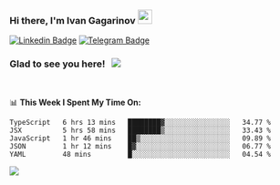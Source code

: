 ### Hi there, I'm Ivan Gagarinov <img src="https://media.giphy.com/media/hvRJCLFzcasrR4ia7z/giphy.gif" width="25px">

[![Linkedin Badge](https://img.shields.io/badge/-LinkedIn-0e76a8?style=flat-square&logo=Linkedin&logoColor=white)](https://linkedin.com/in/ivan-gagarinov-142ba3141/)
[![Telegram Badge](https://img.shields.io/badge/-Telegram-0088cc?style=flat-square&logo=Telegram&logoColor=white)](https://t.me/igagarinov)

### Glad to see you here! &nbsp; ![](https://visitor-badge.glitch.me/badge?page_id=dzencot.dzencot)

</br>

📊 **This Week I Spent My Time On:**
<!--START_SECTION:waka-->
```text
TypeScript   6 hrs 13 mins   ████████▓░░░░░░░░░░░░░░░░   34.77 % 
JSX          5 hrs 58 mins   ████████▒░░░░░░░░░░░░░░░░   33.43 % 
JavaScript   1 hr 46 mins    ██▒░░░░░░░░░░░░░░░░░░░░░░   09.89 % 
JSON         1 hr 12 mins    █▓░░░░░░░░░░░░░░░░░░░░░░░   06.77 % 
YAML         48 mins         █░░░░░░░░░░░░░░░░░░░░░░░░   04.54 % 
```
<!--END_SECTION:waka-->

[![](https://github-readme-stats.vercel.app/api?username=dzencot&theme=gruvbox)](https://github.com/dzencot)
